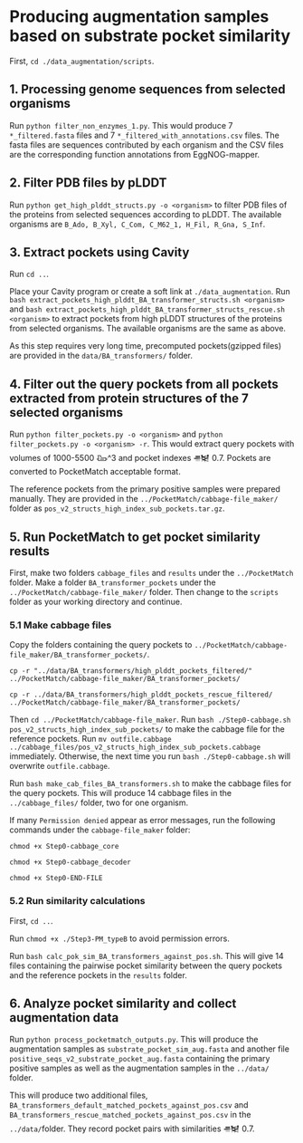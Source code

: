 # Producing augmentation samples based on substrate pocket similarity
First, `cd ./data_augmentation/scripts`.
## 1. Processing genome sequences from selected organisms
Run `python filter_non_enzymes_1.py`. This would produce 7 `*_filtered.fasta` files and 7 `*_filtered_with_annotations.csv` files.
The fasta files are sequences contributed by each organism and the CSV files are the corresponding function annotations from EggNOG-mapper.
## 2. Filter PDB files by pLDDT
Run `python get_high_plddt_structs.py -o <organism>` to filter PDB files of the proteins from selected sequences according to
pLDDT. The available organisms are `B_Ado, B_Xyl, C_Com, C_M62_1, H_Fil, R_Gna, S_Inf`.
## 3. Extract pockets using Cavity
Run `cd ..`.

Place your Cavity program or create a soft link at `./data_augmentation`.
Run `bash extract_pockets_high_plddt_BA_transformer_structs.sh <organism>`
and `bash extract_pockets_high_plddt_BA_transformer_structs_rescue.sh <organism>`
to extract pockets from high pLDDT structures
of the proteins from selected organisms.
The available organisms are the same as above.

As this step requires very long time, precomputed pockets(gzipped files) are provided 
in the `data/BA_transformers/` folder. 
## 4. Filter out the query pockets from all pockets extracted from protein structures of the 7 selected organisms
Run `python filter_pockets.py -o <organism>` and `python filter_pockets.py -o <organism> -r`.
This would extract query pockets with volumes of 1000-5500 &#x100C5;^3 and pocket indexes &#x12265; 0.7.
Pockets are converted to PocketMatch acceptable format. 

The reference pockets from the primary positive samples were prepared manually.
They are provided in the `../PocketMatch/cabbage-file_maker/` folder
as `pos_v2_structs_high_index_sub_pockets.tar.gz`.
## 5. Run PocketMatch to get pocket similarity results
First, make two folders `cabbage_files` and `results` under the `../PocketMatch` folder.
Make a folder `BA_transformer_pockets` under the `../PocketMatch/cabbage-file_maker/` folder.
Then change to the `scripts` folder as your working directory and continue.
### 5.1 Make cabbage files
Copy the folders containing the query pockets to `../PocketMatch/cabbage-file_maker/BA_transformer_pockets/`.

`cp -r "../data/BA_transformers/high_plddt_pockets_filtered/" ../PocketMatch/cabbage-file_maker/BA_transformer_pockets/`

`cp -r ../data/BA_transformers/high_plddt_pockets_rescue_filtered/ ../PocketMatch/cabbage-file_maker/BA_transformer_pockets/`

Then `cd ../PocketMatch/cabbage-file_maker`.
Run `bash ./Step0-cabbage.sh pos_v2_structs_high_index_sub_pockets/` to make the
cabbage file for the reference pockets. Run `mv outfile.cabbage ../cabbage_files/pos_v2_structs_high_index_sub_pockets.cabbage`
immediately. Otherwise, the next time you run `bash ./Step0-cabbage.sh` will 
overwrite `outfile.cabbage`.

Run `bash make_cab_files_BA_transformers.sh` to make the cabbage files for the
query pockets. This will produce 14 cabbage files in the `../cabbage_files/`
folder, two for one organism.

If many `Permission denied` appear as error messages, run the following 
commands under the `cabbage-file_maker` folder:

`chmod +x Step0-cabbage_core`

`chmod +x Step0-cabbage_decoder`

`chmod +x Step0-END-FILE`
### 5.2 Run similarity calculations
First, `cd ..`.

Run `chmod +x ./Step3-PM_typeB` to avoid permission errors.

Run `bash calc_pok_sim_BA_transformers_against_pos.sh`.
This will give 14 files containing the pairwise pocket similarity
between the query pockets and the reference pockets in the `results` folder.
## 6. Analyze pocket similarity and collect augmentation data
Run `python process_pocketmatch_outputs.py`.
This will produce the augmentation samples as `substrate_pocket_sim_aug.fasta`
and another file `positive_seqs_v2_substrate_pocket_aug.fasta` containing the
primary positive samples as well as the augmentation samples in the `../data/` folder.

This will produce two additional files, `BA_transformers_default_matched_pockets_against_pos.csv`
and `BA_transformers_rescue_matched_pockets_against_pos.csv` in the `../data/`folder.
They record pocket pairs with similarities &#x12265; 0.7. 